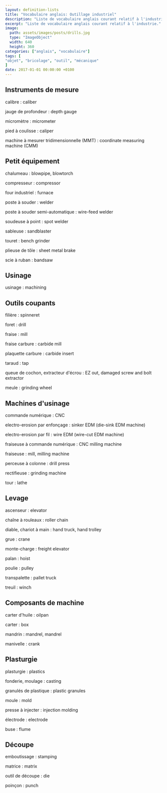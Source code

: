 ```yaml
---
layout: definition-lists
title: "Vocabulaire anglais: Outillage industriel"
description: "Liste de vocabulaire anglais courant relatif à l'industrie."
excerpt: "Liste de vocabulaire anglais courant relatif à l'industrie."
image:
  path: assets/images/posts/drills.jpg
  type: "ImageObject"
  width: 640
  height: 360
categories: ["anglais", "vocabulaire"]
tags: [
"objet", "bricolage", "outil", "mécanique"
]
date: 2017-01-01 00:00:00 +0100
---
```


## Instruments de mesure

calibre
: caliber

jauge de profondeur
: depth gauge

micromètre
: micrometer

pied à coulisse
: caliper

machine à mesurer tridimensionnelle (MMT)
: coordinate measuring machine (CMM)


## Petit équipement

chalumeau
: blowpipe, blowtorch

compresseur
: compressor

four industriel
: furnace

poste à souder
: welder

poste à souder semi-automatique
: wire-feed welder

soudeuse à point
: spot welder

sableuse
: sandblaster

touret
: bench grinder

plieuse de tôle
: sheet metal brake

scie à ruban
: bandsaw


## Usinage

usinage
: machining


## Outils coupants

filière
: spinneret

foret
: drill

fraise
: mill

fraise carbure
: carbide mill

plaquette carbure
: carbide insert

taraud
: tap

queue de cochon, extracteur d'écrou
: EZ out, damaged screw and bolt extractor      

meule
: grinding wheel


## Machines d'usinage

commande numérique
: CNC

electro-erosion par enfonçage
: sinker EDM (die-sink EDM machine)

electro-erosion par fil
: wire EDM (wire-cut EDM machine)

fraiseuse à commande numérique
: CNC milling machine

fraiseuse
: mill, milling machine

perceuse à colonne
: drill press

rectifieuse
: grinding machine

tour
: lathe


## Levage

ascenseur
: elevator

chaîne à rouleaux
: roller chain

diable, chariot à main
: hand truck, hand trolley

grue
: crane

monte-charge
: freight elevator

palan
: hoist

poulie
: pulley

transpalette
: pallet truck

treuil
: winch


## Composants de machine

carter d'huile
: oilpan

carter
: box

mandrin
: mandrel, mandrel

manivelle
: crank


## Plasturgie

plasturgie
: plastics

fonderie, moulage
: casting

granulés de plastique
: plastic granules

moule
: mold

presse à injecter
: injection molding

électrode
: electrode

buse
: flume


## Découpe

emboutissage
: stamping

matrice
: matrix

outil de découpe
: die

poinçon
: punch
